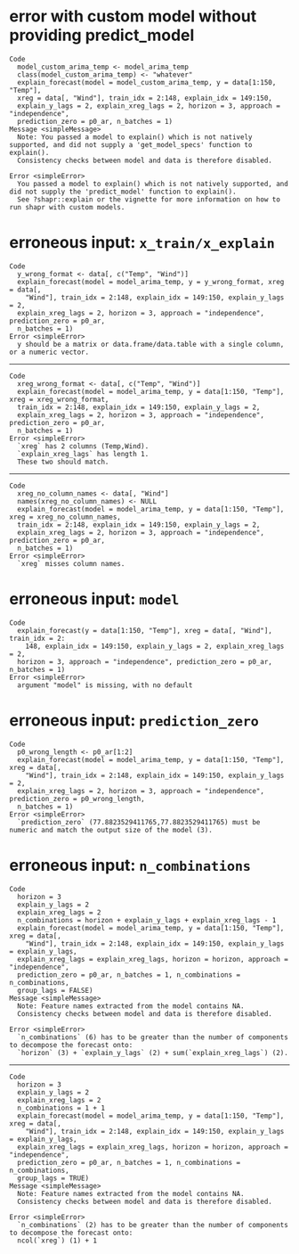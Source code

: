 # error with custom model without providing predict_model

    Code
      model_custom_arima_temp <- model_arima_temp
      class(model_custom_arima_temp) <- "whatever"
      explain_forecast(model = model_custom_arima_temp, y = data[1:150, "Temp"],
      xreg = data[, "Wind"], train_idx = 2:148, explain_idx = 149:150,
      explain_y_lags = 2, explain_xreg_lags = 2, horizon = 3, approach = "independence",
      prediction_zero = p0_ar, n_batches = 1)
    Message <simpleMessage>
      Note: You passed a model to explain() which is not natively supported, and did not supply a 'get_model_specs' function to explain().
      Consistency checks between model and data is therefore disabled.
      
    Error <simpleError>
      You passed a model to explain() which is not natively supported, and did not supply the 'predict_model' function to explain().
      See ?shapr::explain or the vignette for more information on how to run shapr with custom models.

# erroneous input: `x_train/x_explain`

    Code
      y_wrong_format <- data[, c("Temp", "Wind")]
      explain_forecast(model = model_arima_temp, y = y_wrong_format, xreg = data[,
        "Wind"], train_idx = 2:148, explain_idx = 149:150, explain_y_lags = 2,
      explain_xreg_lags = 2, horizon = 3, approach = "independence", prediction_zero = p0_ar,
      n_batches = 1)
    Error <simpleError>
      y should be a matrix or data.frame/data.table with a single column, or a numeric vector.

---

    Code
      xreg_wrong_format <- data[, c("Temp", "Wind")]
      explain_forecast(model = model_arima_temp, y = data[1:150, "Temp"], xreg = xreg_wrong_format,
      train_idx = 2:148, explain_idx = 149:150, explain_y_lags = 2,
      explain_xreg_lags = 2, horizon = 3, approach = "independence", prediction_zero = p0_ar,
      n_batches = 1)
    Error <simpleError>
      `xreg` has 2 columns (Temp,Wind).
      `explain_xreg_lags` has length 1.
      These two should match.

---

    Code
      xreg_no_column_names <- data[, "Wind"]
      names(xreg_no_column_names) <- NULL
      explain_forecast(model = model_arima_temp, y = data[1:150, "Temp"], xreg = xreg_no_column_names,
      train_idx = 2:148, explain_idx = 149:150, explain_y_lags = 2,
      explain_xreg_lags = 2, horizon = 3, approach = "independence", prediction_zero = p0_ar,
      n_batches = 1)
    Error <simpleError>
      `xreg` misses column names.

# erroneous input: `model`

    Code
      explain_forecast(y = data[1:150, "Temp"], xreg = data[, "Wind"], train_idx = 2:
        148, explain_idx = 149:150, explain_y_lags = 2, explain_xreg_lags = 2,
      horizon = 3, approach = "independence", prediction_zero = p0_ar, n_batches = 1)
    Error <simpleError>
      argument "model" is missing, with no default

# erroneous input: `prediction_zero`

    Code
      p0_wrong_length <- p0_ar[1:2]
      explain_forecast(model = model_arima_temp, y = data[1:150, "Temp"], xreg = data[,
        "Wind"], train_idx = 2:148, explain_idx = 149:150, explain_y_lags = 2,
      explain_xreg_lags = 2, horizon = 3, approach = "independence", prediction_zero = p0_wrong_length,
      n_batches = 1)
    Error <simpleError>
      `prediction_zero` (77.8823529411765,77.8823529411765) must be numeric and match the output size of the model (3).

# erroneous input: `n_combinations`

    Code
      horizon = 3
      explain_y_lags = 2
      explain_xreg_lags = 2
      n_combinations = horizon + explain_y_lags + explain_xreg_lags - 1
      explain_forecast(model = model_arima_temp, y = data[1:150, "Temp"], xreg = data[,
        "Wind"], train_idx = 2:148, explain_idx = 149:150, explain_y_lags = explain_y_lags,
      explain_xreg_lags = explain_xreg_lags, horizon = horizon, approach = "independence",
      prediction_zero = p0_ar, n_batches = 1, n_combinations = n_combinations,
      group_lags = FALSE)
    Message <simpleMessage>
      Note: Feature names extracted from the model contains NA.
      Consistency checks between model and data is therefore disabled.
      
    Error <simpleError>
      `n_combinations` (6) has to be greater than the number of components to decompose the forecast onto:
      `horizon` (3) + `explain_y_lags` (2) + sum(`explain_xreg_lags`) (2).

---

    Code
      horizon = 3
      explain_y_lags = 2
      explain_xreg_lags = 2
      n_combinations = 1 + 1
      explain_forecast(model = model_arima_temp, y = data[1:150, "Temp"], xreg = data[,
        "Wind"], train_idx = 2:148, explain_idx = 149:150, explain_y_lags = explain_y_lags,
      explain_xreg_lags = explain_xreg_lags, horizon = horizon, approach = "independence",
      prediction_zero = p0_ar, n_batches = 1, n_combinations = n_combinations,
      group_lags = TRUE)
    Message <simpleMessage>
      Note: Feature names extracted from the model contains NA.
      Consistency checks between model and data is therefore disabled.
      
    Error <simpleError>
      `n_combinations` (2) has to be greater than the number of components to decompose the forecast onto:
      ncol(`xreg`) (1) + 1

